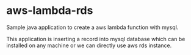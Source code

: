 # aws-lambda-rds
Sample java application to create a aws lambda function with mysql.

This application is inserting a record into mysql database which can be installed on any machine or we can directly use aws rds instance.
